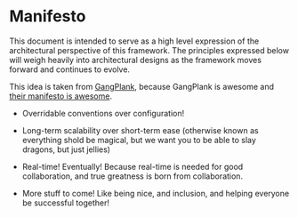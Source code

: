 # Manifesto

This document is intended to serve as a high level expression of the architectural perspective of this framework. The
principles expressed below will weigh heavily into architectural designs as the framework moves forward and continues
to evolve.

This idea is taken from [GangPlank](http://gangplankhq.com), because GangPlank is awesome and [their manifesto is awesome](http://gangplankhq.com/vision/manifesto/).

* Overridable conventions over configuration!

* Long-term scalability over short-term ease (otherwise known as everything shold be magical, but we want you to be able to slay dragons, but just jellies)

* Real-time! Eventually!  Because real-time is needed for good collaboration, and true greatness is born from collaboration.

* More stuff to come!  Like being nice, and inclusion, and helping everyone be successful together!
